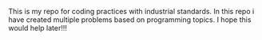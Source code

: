 This is my repo for coding practices with industrial standards.
In this repo i have created multiple problems based on programming topics.
I hope this would help later!!!
